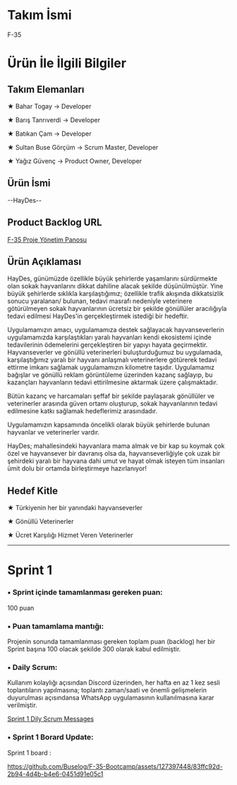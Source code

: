 # Takım İsmi
F-35

# Ürün İle İlgili Bilgiler

## Takım Elemanları

★ Bahar Togay -> Developer

★ Barış Tanrıverdi -> Developer

★ Batıkan Çam -> Developer

★ Sultan Buse Görçüm -> Scrum Master, Developer

★ Yağız Güvenç -> Product Owner, Developer

## Ürün İsmi

--HayDes--

## Product Backlog URL

<a href="https://trello.com/b/IVWSJFTV/sprint-1">F-35 Proje Yönetim Panosu</a>

## Ürün Açıklaması

HayDes, günümüzde özellikle büyük şehirlerde yaşamlarını sürdürmekte olan sokak hayvanlarını dikkat dahiline alacak şekilde düşünülmüştür. 
Yine büyük şehirlerde sıklıkla karşılaştığımız; özellikle trafik akışında dikkatsizlik sonucu yaralanan/ bulunan, tedavi masrafı nedeniyle veterinere götürülmeyen sokak hayvanlarının
ücretsiz bir şekilde gönüllüler aracılığıyla tedavi edilmesi HayDes'in gerçekleştirmek istediği bir hedeftir.

Uygulamamızın amacı, uygulamamıza destek sağlayacak hayvanseverlerin uygulamamızda karşılaştıkları yaralı hayvanları kendi ekosistemi içinde tedavilerinin ödemelerini gerçekleştiren bir 
yapıyı hayata geçirmektir. 
Hayvanseverler ve gönüllü veterinerleri buluşturduğumuz bu uygulamada, karşılaştığımız yaralı bir hayvanı anlaşmalı veterinerlere götürerek tedavi ettirme imkanı sağlamak uygulamamızın kilometre taşıdır.
Uygulamamız bağışlar ve gönüllü reklam görüntüleme üzerinden kazanç sağlayıp, bu kazançları hayvanların tedavi ettirilmesine aktarmak üzere çalışmaktadır.


Bütün kazanç ve harcamaları şeffaf bir şekilde paylaşarak gönüllüler ve veterinerler arasında güven ortamı oluşturup, sokak hayvanlarının tedavi edilmesine katkı sağlamak hedeflerimiz arasındadır.


Uygulamamızın kapsamında öncelikli olarak büyük şehirlerde bulunan hayvanlar ve veterinerler vardır.

HayDes; mahallesindeki hayvanlara mama almak ve bir kap su koymak çok özel ve hayvansever bir davranış olsa da, hayvanseverliğiyle çok uzak bir şehirdeki yaralı bir hayvana dahi
umut ve hayat olmak isteyen tüm insanları ümit dolu bir ortamda birleştirmeye hazırlanıyor!


## Hedef Kitle

★ Türkiyenin her bir yanındaki hayvanseverler

★ Gönüllü Veterinerler

★ Ücret Karşılığı Hizmet Veren Veterinerler


------------

# Sprint 1

 ### • Sprint içinde tamamlanması gereken puan:
 100 puan
 
 
 ### • Puan tamamlama mantığı:
 Projenin sonunda tamamlanması gereken toplam puan (backlog) her bir Sprint başına 100 olacak şekilde 300 olarak kabul edilmiştir.
 
 
 ### • Daily Scrum:
 Kullanım kolaylığı açısından Discord üzerinden, her hafta en az 1 kez sesli toplantıların yapılmasına; toplantı zaman/saati ve önemli gelişmelerin duyurulması açısındansa 
 WhatsApp uygulamasının kullanılmasına karar verilmiştir.
 
<a href="https://1drv.ms/w/s!Arf2yPG5qhHzgTatBMctWxGs3gy9?e=5O2tky">Sprint 1 Dily Scrum Messages</a>
 
 
 ### • Sprint 1 Borard Update: 
 Sprint 1 board :

https://github.com/Buselog/F-35-Bootcamp/assets/127397448/83ffc92d-2b94-4d4b-b4e6-0451d91e05c1








